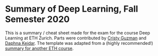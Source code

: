 # Summary of Deep Learning, Fall Semester 2020

This is a summary / cheat sheet made for the exam for the course Deep Learning at ETH Zurich. Parts were contributed by [Cristy Guzman](https://github.com/CristyGuzman) and [Daphna Keidar](https://github.com/Daphiy). The template was adapted from a (highly recommended!) [summary for another ETH course](https://github.com/anklinv/Computational-Statistics-ETH-FS19).
